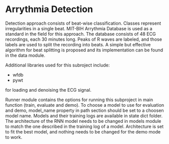 # Arrythmia Detection

Detection approach consists of beat-wise classification. Classes represent irregularities in a single beat.
MIT-BIH Arrythmia Database is used as a standard in the field for this approach. 
The database consists of 48 ECG recordings, each 30 minutes long. Peaks of R waves are labeled, and those labels are used to split the recording into beats.
A simple but effective algorithm for beat splitting is proposed and its implementation can be found in the data module.

Additional libraries used for this subroject include:
- wfdb
- pywt

for loading and denoising the ECG signal.

Runner module contains the options for running this subproject in main function (train, evaluate and demo).
To choose a model to use for evaluation and demo, model_name property in path section should be set to a choosen model name.
Models and their training logs are available in state dict folder. The architecture of the RNN model needs to be changed in models module to match the one described in the training log of a model. Architecture is set to fit the best model, and nothing needs to be changed for the demo mode to work. 
